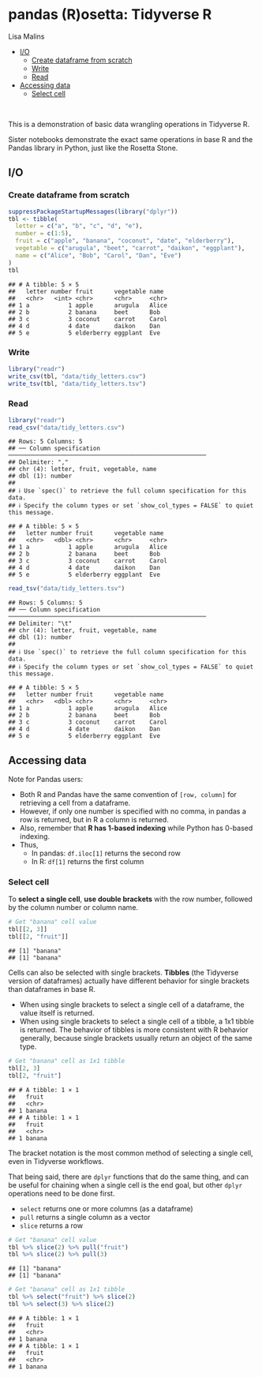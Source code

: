 pandas (R)osetta: Tidyverse R
================
Lisa Malins

- [I/O](#io)
  - [Create dataframe from scratch](#create-dataframe-from-scratch)
  - [Write](#write)
  - [Read](#read)
- [Accessing data](#accessing-data)
  - [Select cell](#select-cell)

 

This is a demonstration of basic data wrangling operations in Tidyverse
R.

Sister notebooks demonstrate the exact same operations in base R and the
Pandas library in Python, just like the Rosetta Stone.

## I/O

### Create dataframe from scratch

``` r
suppressPackageStartupMessages(library("dplyr"))
tbl <- tibble(
  letter = c("a", "b", "c", "d", "e"),
  number = c(1:5),
  fruit = c("apple", "banana", "coconut", "date", "elderberry"),
  vegetable = c("arugula", "beet", "carrot", "daikon", "eggplant"),
  name = c("Alice", "Bob", "Carol", "Dan", "Eve")
)
tbl
```

    ## # A tibble: 5 × 5
    ##   letter number fruit      vegetable name 
    ##   <chr>   <int> <chr>      <chr>     <chr>
    ## 1 a           1 apple      arugula   Alice
    ## 2 b           2 banana     beet      Bob  
    ## 3 c           3 coconut    carrot    Carol
    ## 4 d           4 date       daikon    Dan  
    ## 5 e           5 elderberry eggplant  Eve

### Write

``` r
library("readr")
write_csv(tbl, "data/tidy_letters.csv")
write_tsv(tbl, "data/tidy_letters.tsv")
```

### Read

``` r
library("readr")
read_csv("data/tidy_letters.csv")
```

    ## Rows: 5 Columns: 5
    ## ── Column specification ────────────────────────────────────────────────────────
    ## Delimiter: ","
    ## chr (4): letter, fruit, vegetable, name
    ## dbl (1): number
    ## 
    ## ℹ Use `spec()` to retrieve the full column specification for this data.
    ## ℹ Specify the column types or set `show_col_types = FALSE` to quiet this message.

    ## # A tibble: 5 × 5
    ##   letter number fruit      vegetable name 
    ##   <chr>   <dbl> <chr>      <chr>     <chr>
    ## 1 a           1 apple      arugula   Alice
    ## 2 b           2 banana     beet      Bob  
    ## 3 c           3 coconut    carrot    Carol
    ## 4 d           4 date       daikon    Dan  
    ## 5 e           5 elderberry eggplant  Eve

``` r
read_tsv("data/tidy_letters.tsv")
```

    ## Rows: 5 Columns: 5
    ## ── Column specification ────────────────────────────────────────────────────────
    ## Delimiter: "\t"
    ## chr (4): letter, fruit, vegetable, name
    ## dbl (1): number
    ## 
    ## ℹ Use `spec()` to retrieve the full column specification for this data.
    ## ℹ Specify the column types or set `show_col_types = FALSE` to quiet this message.

    ## # A tibble: 5 × 5
    ##   letter number fruit      vegetable name 
    ##   <chr>   <dbl> <chr>      <chr>     <chr>
    ## 1 a           1 apple      arugula   Alice
    ## 2 b           2 banana     beet      Bob  
    ## 3 c           3 coconut    carrot    Carol
    ## 4 d           4 date       daikon    Dan  
    ## 5 e           5 elderberry eggplant  Eve

## Accessing data

Note for Pandas users:

- Both R and Pandas have the same convention of `[row, column]` for
  retrieving a cell from a dataframe.
- However, if only one number is specified with no comma, in pandas a
  row is returned, but in R a column is returned.
- Also, remember that **R has 1-based indexing** while Python has
  0-based indexing.
- Thus,
  - In pandas: `df.iloc[1]` returns the second row
  - In R: `df[1]` returns the first column

### Select cell

To **select a single cell**, **use double brackets** with the row
number, followed by the column number or column name.

``` r
# Get "banana" cell value
tbl[[2, 3]]
tbl[[2, "fruit"]]
```

    ## [1] "banana"
    ## [1] "banana"

Cells can also be selected with single brackets. **Tibbles** (the
Tidyverse version of dataframes) actually have different behavior for
single brackets than dataframes in base R.

- When using single brackets to select a single cell of a dataframe, the
  value itself is returned.
- When using single brackets to select a single cell of a tibble, a 1x1
  tibble is returned. The behavior of tibbles is more consistent with R
  behavior generally, because single brackets usually return an object
  of the same type.

``` r
# Get "banana" cell as 1x1 tibble
tbl[2, 3]
tbl[2, "fruit"]
```

    ## # A tibble: 1 × 1
    ##   fruit 
    ##   <chr> 
    ## 1 banana
    ## # A tibble: 1 × 1
    ##   fruit 
    ##   <chr> 
    ## 1 banana

The bracket notation is the most common method of selecting a single
cell, even in Tidyverse workflows.

That being said, there are `dplyr` functions that do the same thing, and
can be useful for chaining when a single cell is the end goal, but other
`dplyr` operations need to be done first.

- `select` returns one or more columns (as a dataframe)
- `pull` returns a single column as a vector
- `slice` returns a row

``` r
# Get "banana" cell value
tbl %>% slice(2) %>% pull("fruit")
tbl %>% slice(2) %>% pull(3)
```

    ## [1] "banana"
    ## [1] "banana"

``` r
# Get "banana" cell as 1x1 tibble
tbl %>% select("fruit") %>% slice(2)
tbl %>% select(3) %>% slice(2)
```

    ## # A tibble: 1 × 1
    ##   fruit 
    ##   <chr> 
    ## 1 banana
    ## # A tibble: 1 × 1
    ##   fruit 
    ##   <chr> 
    ## 1 banana
